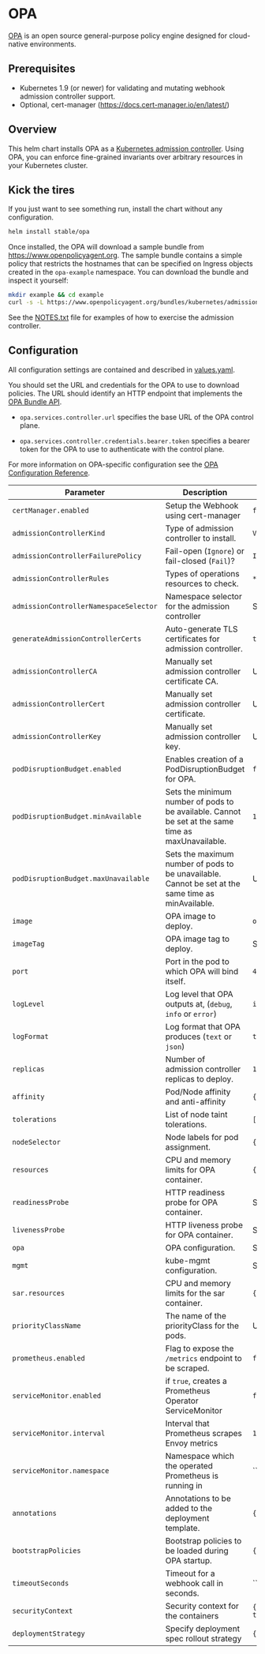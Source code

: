 # OPA

[OPA](https://www.openpolicyagent.org) is an open source general-purpose policy
engine designed for cloud-native environments.

## Prerequisites

- Kubernetes 1.9 (or newer) for validating and mutating webhook admission
  controller support.
- Optional, cert-manager (https://docs.cert-manager.io/en/latest/)

## Overview

This helm chart installs OPA as a [Kubernetes admission
controller](https://kubernetes.io/docs/reference/access-authn-authz/admission-controllers/).
Using OPA, you can enforce fine-grained invariants over arbitrary resources in
your Kubernetes cluster.

## Kick the tires

If you just want to see something run, install the chart without any
configuration.

```bash
helm install stable/opa
```

Once installed, the OPA will download a sample bundle from
https://www.openpolicyagent.org. The sample bundle contains a simple policy that
restricts the hostnames that can be specified on Ingress objects created in the
`opa-example` namespace. You can download the bundle and inspect it yourself:

```bash
mkdir example && cd example
curl -s -L https://www.openpolicyagent.org/bundles/kubernetes/admission | tar xzv
```

See the [NOTES.txt](./templates/NOTES.txt) file for examples of how to exercise
the admission controller.

## Configuration

All configuration settings are contained and described in
[values.yaml](values.yaml).

You should set the URL and credentials for the OPA to use to download policies.
The URL should identify an HTTP endpoint that implements the [OPA Bundle
API](https://www.openpolicyagent.org/docs/bundles.html).

- `opa.services.controller.url` specifies the base URL of the OPA control plane.

- `opa.services.controller.credentials.bearer.token` specifies a bearer token
  for the OPA to use to authenticate with the control plane.

For more information on OPA-specific configuration see the [OPA Configuration
Reference](https://www.openpolicyagent.org/docs/configuration.html).

| Parameter | Description | Default |
| --- | --- | --- |
| `certManager.enabled` | Setup the Webhook using cert-manager | `false` |
| `admissionControllerKind` | Type of admission controller to install. | `ValidatingWebhookConfiguration` |
| `admissionControllerFailurePolicy` | Fail-open (`Ignore`) or fail-closed (`Fail`)? | `Ignore` |
| `admissionControllerRules` | Types of operations resources to check. | `*` |
| `admissionControllerNamespaceSelector` | Namespace selector for the admission controller | See [values.yaml](values.yaml) |
| `generateAdmissionControllerCerts` | Auto-generate TLS certificates for admission controller. | `true` |
| `admissionControllerCA` | Manually set admission controller certificate CA. | Unset |
| `admissionControllerCert` | Manually set admission controller certificate. | Unset |
| `admissionControllerKey` | Manually set admission controller key. | Unset |
| `podDisruptionBudget.enabled` | Enables creation of a PodDisruptionBudget for OPA. | `false` |
| `podDisruptionBudget.minAvailable` | Sets the minimum number of pods to be available. Cannot be set at the same time as maxUnavailable. | `1` |
| `podDisruptionBudget.maxUnavailable` | Sets the maximum number of pods to be unavailable. Cannot be set at the same time as minAvailable. | Unset |
| `image` | OPA image to deploy. | `openpolicyagent/opa` |
| `imageTag` | OPA image tag to deploy. | See [values.yaml](values.yaml) |
| `port` | Port in the pod to which OPA will bind itself. | `443` |
| `logLevel` | Log level that OPA outputs at, (`debug`, `info` or `error`) | `info` |
| `logFormat` | Log format that OPA produces (`text` or `json`) | `text` |
| `replicas` | Number of admission controller replicas to deploy. | `1` |
| `affinity` | Pod/Node affinity and anti-affinity | `{}` |
| `tolerations` | List of node taint tolerations. | `[]` |
| `nodeSelector` | Node labels for pod assignment. | `{}` |
| `resources` | CPU and memory limits for OPA container. | `{}` |
| `readinessProbe` | HTTP readiness probe for OPA container. | See [values.yaml](values.yaml) |
| `livenessProbe` | HTTP liveness probe for OPA container. | See [values.yaml](values.yaml) |
| `opa` | OPA configuration. | See [values.yaml](values.yaml) |
| `mgmt` | kube-mgmt configuration. | See [values.yaml](values.yaml) |
| `sar.resources` | CPU and memory limits for the sar container. | `{}` |
| `priorityClassName` | The name of the priorityClass for the pods. | Unset |
| `prometheus.enabled` | Flag to expose the `/metrics` endpoint to be scraped. | `false` |
| `serviceMonitor.enabled` | if `true`, creates a Prometheus Operator ServiceMonitor | `false` |
| `serviceMonitor.interval` | Interval that Prometheus scrapes Envoy metrics | `15s` |
| `serviceMonitor.namespace` | Namespace which the operated Prometheus is running in | `` |
| `annotations` | Annotations to be added to the deployment template. | `{}` |
| `bootstrapPolicies` | Bootstrap policies to be loaded during OPA startup. | `{}` |
| `timeoutSeconds` | Timeout for a webhook call in seconds. | `` |
| `securityContext` | Security context for the containers | `{enabled: false, runAsNonRoot: true, runAsUser: 1}` |
| `deploymentStrategy` | Specify deployment spec rollout strategy | `{}` |
